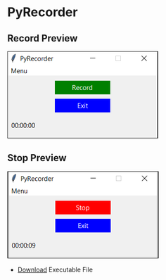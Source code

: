 # PyRecorder

## Record Preview

![image](https://github.com/jainrocky/screen_recorder/blob/master/record_preview.PNG)

## Stop Preview

![image](https://github.com/jainrocky/screen_recorder/blob/master/stop_preview.PNG)

* [Download](https://github.com/jainrocky/screen_recorder/blob/master/dist/PyRecorder.exe) Executable File
